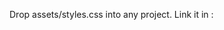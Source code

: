 Drop assets/styles.css into any project. Link it in <head>: <link rel='stylesheet' href='assets/styles.css'>